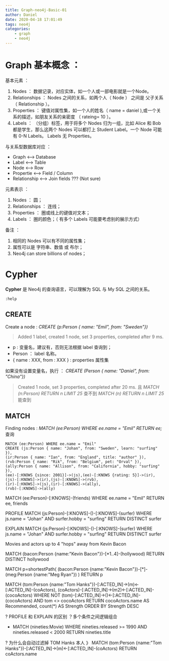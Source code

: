 ```yaml
---
title: Graph-neo4j-Basic-01
author: Daniel
date: 2020-04-18 17:01:49
tags: neo4j
categories:
	- graph
	- neo4j
---
```



# Graph 基本概念 ： 

基本元素 ： 
1. Nodes ： 数据记录，对应实体，如一个人或一部电影就是一个Node。
2. Relationships ： Nodes 之间的关系，如两个人（ Node ） 之间是 父子关系 （ Relationship ）。
3. Properties ： 键值对属性集，如一个人的姓名（ name = daniel ),或一个关系的描述，如朋友关系的亲密度 （ rateing= 10 ）。
4. Labels ： （分组）标签，用于将多个 Nodes 归为一组，比如 Alice 和 Bob 都是学生，那么这两个 Nodes 可以都打上 Student Label。一个 Node 可能有 0-N Labels。 Labels 无 Properties。

与关系型数据库对应 ：
- Graph 		<--> Database
- Label 		<--> Table
- Node 			<--> Row
- Propertie 	<--> Field / Column
- Relationship 	<--> Join fields ??? (Not sure)

<!-- more  -->

元素表示 ： 
1. Nodes ：  圆；
2. Relationships ： 连线；
3. Properties ： 圈或线上的键值对文本；
4. Labels ： 圈的颜色；（ 有多个 Labels 可能要考虑别的展示方式）

备注 ： 
1. 相同的 Nodes 可以有不同的属性集；
2. 属性可以是 字符串、数值 或 布尔；
3. Neo4j can store billions of nodes；


# Cypher 

**Cypher** 是 Neo4j 的查询语言，可以理解为 SQL 与 My SQL 之间的关系。

``` cypher
:help 
```

## CREATE

Create a node : *CREATE (p:Person { name: "Emil", from: "Sweden"})*
> Added 1 label, created 1 node, set 3 properties, completed after 9 ms.

- p : 变量名，建议有，否则无法根据 label 查询到；
- Person ： label 名称。
- { name : XXX, from : XXX } : properties 属性集

如果没有设置变量名，执行 ： *CREATE (Person { name: "Daniel", from: "China"})*
> Created 1 node, set 3 properties, completed after 20 ms.
且 *MATCH (n:Person) RETURN n LIMIT 25* 查不到
*MATCH (n) RETURN n LIMIT 25* 能查到


## MATCH

Finding nodes : *MATCH (ee:Person) WHERE ee.name = "Emil" RETURN ee;*
查询

``` cypher
MATCH (ee:Person) WHERE ee.name = "Emil"
CREATE (js:Person { name: "Johan", from: "Sweden", learn: "surfing" }),
(ir:Person { name: "Ian", from: "England", title: "author" }),
(rvb:Person { name: "Rik", from: "Belgium", pet: "Orval" }),
(ally:Person { name: "Allison", from: "California", hobby: "surfing" }),
(ee)-[:KNOWS {since: 2001}]->(js),(ee)-[:KNOWS {rating: 5}]->(ir),
(js)-[:KNOWS]->(ir),(js)-[:KNOWS]->(rvb),
(ir)-[:KNOWS]->(js),(ir)-[:KNOWS]->(ally),
(rvb)-[:KNOWS]->(ally)
```


MATCH (ee:Person)-[:KNOWS]-(friends)
WHERE ee.name = "Emil" RETURN ee, friends



PROFILE MATCH (js:Person)-[:KNOWS]-()-[:KNOWS]-(surfer)
WHERE js.name = "Johan" AND surfer.hobby = "surfing"
RETURN DISTINCT surfer

EXPLAIN MATCH (js:Person)-[:KNOWS]-()-[:KNOWS]-(surfer)
WHERE js.name = "Johan" AND surfer.hobby = "surfing"
RETURN DISTINCT surfer


Movies and actors up to 4 "hops" away from Kevin Bacon

MATCH (bacon:Person {name:"Kevin Bacon"})-[*1..4]-(hollywood)
RETURN DISTINCT hollywood

MATCH p=shortestPath(
  (bacon:Person {name:"Kevin Bacon"})-[*]-(meg:Person {name:"Meg Ryan"})
)
RETURN p


MATCH (tom:Person {name:"Tom Hanks"})-[:ACTED_IN]->(m)<-[:ACTED_IN]-(coActors),
      (coActors)-[:ACTED_IN]->(m2)<-[:ACTED_IN]-(cocoActors)
WHERE NOT (tom)-[:ACTED_IN]->()<-[:ACTED_IN]-(cocoActors) AND tom <> cocoActors
RETURN cocoActors.name AS Recommended, count(*) AS Strength ORDER BY Strength DESC




? PROFILE 和 EXPLAIN 的区别
？多个条件之间逻辑组合
- MATCH (nineties:Movie) WHERE nineties.released >= 1990 AND nineties.released < 2000 RETURN nineties.title


? 为什么会自动过滤掉 TOM Hanks 本人 
》 MATCH (tom:Person {name:"Tom Hanks"})-[:ACTED_IN]->(m)<-[:ACTED_IN]-(coActors) RETURN coActors.name

